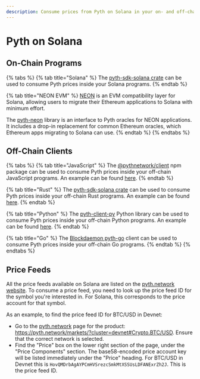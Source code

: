 ```yaml
---
description: Consume prices from Pyth on Solana in your on- and off-chain programs.
---
```


# Pyth on Solana

## On-Chain Programs

{% tabs %}
{% tab title="Solana" %}
The [pyth-sdk-solana crate](https://github.com/pyth-network/pyth-sdk-rs/tree/main/pyth-sdk-solana) can be used to consume Pyth prices inside your Solana programs.
{% endtab %}

{% tab title="NEON EVM" %}
[NEON](https://neon-labs.org) is an EVM compatibility layer for Solana, allowing users to migrate their Ethereum applications to Solana with minimum effort.

The [pyth-neon](https://github.com/pyth-network/pyth-neon) library is an interface to Pyth oracles for NEON applications. It includes a drop-in replacement for common Ethereum oracles, which Ethereum apps migrating to Solana can use.
{% endtab %}
{% endtabs %}

## Off-Chain Clients

{% tabs %}
{% tab title="JavaScript" %}
The [@pythnetwork/client](https://www.npmjs.com/package/@pythnetwork/client) npm package can be used to consume Pyth prices inside your off-chain JavaScript programs. An example can be found [here](https://github.com/pyth-network/pyth-client-js#example-usage).
{% endtab %}

{% tab title="Rust" %}
The [pyth-sdk-solana crate](https://crates.io/crates/pyth-sdk-solana) can be used to consume Pyth prices inside your off-chain Rust programs. An example can be found [here](https://github.com/pyth-network/pyth-sdk-rs/blob/main/pyth-sdk-solana/examples/eth\_price.rs).
{% endtab %}

{% tab title="Python" %}
The [pyth-client-py](https://github.com/pyth-network/pyth-client-py) Python library can be used to consume Pyth prices inside your off-chain Python programs. An example can be found [here](https://github.com/pyth-network/pyth-client-py/blob/main/examples/read\_one\_price\_feed.py).
{% endtab %}

{% tab title="Go" %}
The [Blockdaemon pyth-go](https://github.com/Blockdaemon/pyth-go) client can be used to consume Pyth prices inside your off-chain Go programs.
{% endtab %}
{% endtabs %}

## Price Feeds

All the price feeds available on Solana are listed on the [pyth.network website](https://pyth.network/markets/). To consume a price feed, you need to look up the price feed ID for the symbol you're interested in. For Solana, this corresponds to the price account for that symbol.

As an example, to find the price feed ID for BTC/USD in Devnet:

- Go to the [pyth.network](https://pyth.network/markets/) page for the product: https://pyth.network/markets/?cluster=devnet#Crypto.BTC/USD. Ensure that the correct network is selected.
- Find the "Price" box on the lower right section of the page, under the "Price Components" section. The base58-encoded price account key will be listed immediately under the "Price" heading. For BTC/USD in Devnet this is `HovQMDrbAgAYPCmHVSrezcSmkMtXSSUsLDFANExrZh2J`. This is the price feed ID.
